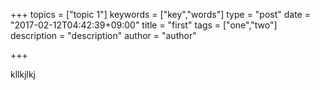 +++
topics = ["topic 1"]
keywords = ["key","words"]
type = "post"
date = "2017-02-12T04:42:39+09:00"
title = "first"
tags = ["one","two"]
description = "description"
author = "author"

+++

kllkjlkj
